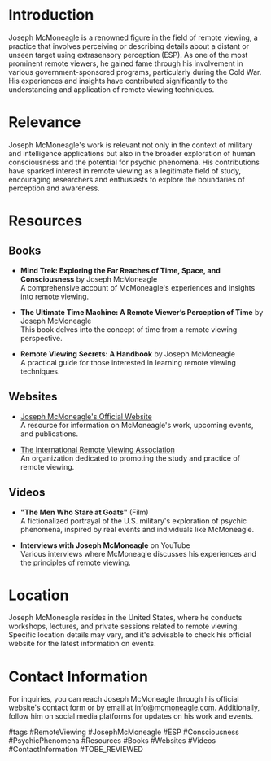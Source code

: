 # Introduction
Joseph McMoneagle is a renowned figure in the field of remote viewing, a practice that involves perceiving or describing details about a distant or unseen target using extrasensory perception (ESP). As one of the most prominent remote viewers, he gained fame through his involvement in various government-sponsored programs, particularly during the Cold War. His experiences and insights have contributed significantly to the understanding and application of remote viewing techniques.

# Relevance
Joseph McMoneagle's work is relevant not only in the context of military and intelligence applications but also in the broader exploration of human consciousness and the potential for psychic phenomena. His contributions have sparked interest in remote viewing as a legitimate field of study, encouraging researchers and enthusiasts to explore the boundaries of perception and awareness.

# Resources

## Books
- **Mind Trek: Exploring the Far Reaches of Time, Space, and Consciousness** by Joseph McMoneagle  
  A comprehensive account of McMoneagle's experiences and insights into remote viewing.
  
- **The Ultimate Time Machine: A Remote Viewer’s Perception of Time** by Joseph McMoneagle  
  This book delves into the concept of time from a remote viewing perspective.
  
- **Remote Viewing Secrets: A Handbook** by Joseph McMoneagle  
  A practical guide for those interested in learning remote viewing techniques.

## Websites
- [Joseph McMoneagle's Official Website](http://www.mcmoneagle.com)  
  A resource for information on McMoneagle's work, upcoming events, and publications.
  
- [The International Remote Viewing Association](https://irva.org)  
  An organization dedicated to promoting the study and practice of remote viewing.

## Videos
- **"The Men Who Stare at Goats"** (Film)  
  A fictionalized portrayal of the U.S. military's exploration of psychic phenomena, inspired by real events and individuals like McMoneagle.
  
- **Interviews with Joseph McMoneagle** on YouTube  
  Various interviews where McMoneagle discusses his experiences and the principles of remote viewing.

# Location
Joseph McMoneagle resides in the United States, where he conducts workshops, lectures, and private sessions related to remote viewing. Specific location details may vary, and it's advisable to check his official website for the latest information on events.

# Contact Information
For inquiries, you can reach Joseph McMoneagle through his official website's contact form or by email at info@mcmoneagle.com. Additionally, follow him on social media platforms for updates on his work and events.

#tags 
#RemoteViewing #JosephMcMoneagle #ESP #Consciousness #PsychicPhenomena #Resources #Books #Websites #Videos #ContactInformation #TOBE_REVIEWED
